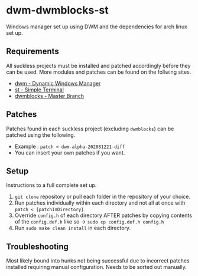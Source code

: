 # dwm-dwmblocks-st
Windows manager set up using DWM and the dependencies for arch linux set up. 

## Requirements
All suckless projects must be installed and patched accordingly before they can be used. More modules and patches can be found on the follwing sites.
- [dwm - Dynamic Windows Manager](https://dwm.suckless.org/)
- [st - Simple Terminal](https://st.suckless.org/)
- [dwmblocks - Master Branch](https://github.com/torrinfail/dwmblocks)

## Patches
Patches found in each suckless project (excluding `dwmblocks`) can be patched using the following.
- Example : `patch < dwm-alpha-202081221-diff`
- You can insert your own patches if you want.

## Setup
Instructions to a full complete set up.
1. `git clone` repository or pull each folder in the repository of your choice.
2. Run patches individually within each directory and not all at once with `patch < {patchInDirectory}`
3. Override `config.h` of each directory AFTER patches by copying contents of the `config.def.h` like so -> `sudo cp config.def.h config.h`
4. Run `sudo make clean install` in each directory.

## Troubleshooting
Most likely bound into hunks not being successful due to incorrect patches installed requiring manual configuration. Needs to be sorted out manually.

